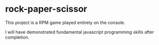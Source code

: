 # rock-paper-scissor
This project is a RPM game played entirely on the console.

I will have demonstrated fundamental javascript programming skills after completion.